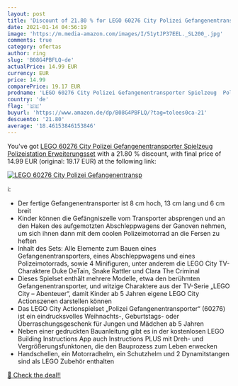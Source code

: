 ```yaml
---
layout: post
title: 'Discount of 21.80 % for LEGO 60276 City Polizei Gefangenentransp'
date: 2021-01-14 04:56:19
image: 'https://m.media-amazon.com/images/I/51ytJP37EEL._SL200_.jpg'
comments: true
category: ofertas
author: ring
slug: 'B08G4PBFLQ-de'
actualPrice: 14.99 EUR
currency: EUR
price: 14.99
comparePrice: 19.17 EUR
prodname: 'LEGO 60276 City Polizei Gefangenentransporter Spielzeug  Polizeistation  Erweiterungsset'
country: 'de'
flag: '🇩🇪'
buyurl: 'https://www.amazon.de/dp/B08G4PBFLQ/?tag=tolees0ca-21'
descuento: '21.80'
average: '18.46153846153846'
---
```


You've got [LEGO 60276 City Polizei Gefangenentransporter Spielzeug  Polizeistation  Erweiterungsset](https://www.amazon.de/dp/B08G4PBFLQ/?tag=tolees0ca-21) with a  21.80 % discount, with final price of 14.99 EUR (original: 19.17 EUR) at the following link:

[![LEGO 60276 City Polizei Gefangenentransp](https://m.media-amazon.com/images/I/51ytJP37EEL._SL200_.jpg)](https://www.amazon.de/dp/B08G4PBFLQ/?tag=tolees0ca-21)

ℹ️:

- Der fertige Gefangenentransporter ist 8 cm hoch, 13 cm lang und 6 cm breit
- Kinder können die Gefängniszelle vom Transporter absprengen und an den Haken des aufgemotzten Abschleppwagens der Ganoven nehmen, um sich ihnen dann mit dem coolen Polizeimotorrad an die Fersen zu heften
- Inhalt des Sets: Alle Elemente zum Bauen eines Gefangenentransporters, eines Abschleppwagens und eines Polizeimotorrads, sowie 4 Minifiguren, unter anderem die LEGO City TV-Charaktere Duke DeTain, Snake Rattler und Clara The Criminal
- Dieses Spielset enthält mehrere Modelle, etwa den berühmten Gefangenentransporter, und witzige Charaktere aus der TV-Serie „LEGO City – Abenteuer“, damit Kinder ab 5 Jahren eigene LEGO City Actionszenen darstellen können
- Das LEGO City Actionspielset „Polizei Gefangenentransporter“ (60276) ist ein eindrucksvolles Weihnachts-, Geburtstags- oder Überraschungsgeschenk für Jungen und Mädchen ab 5 Jahren
- Neben einer gedruckten Bauanleitung gibt es in der kostenlosen LEGO Building Instructions App auch Instructions PLUS mit Dreh- und Vergrößerungsfunktonen, die den Bauprozess zum Leben erwecken
- Handschellen, ein Motorradhelm, ein Schutzhelm und 2 Dynamitstangen sind als LEGO Zubehör enthalten

[🛒 Check the deal!!](https://www.amazon.de/dp/B08G4PBFLQ/?tag=tolees0ca-21)
